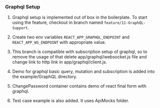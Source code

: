 ### Graphql Setup

1. Graphql setup is implemented out of box in the boilerplate. To start using the feature, checkout in branch named `feature/11-GraphQL-Support`.

2. Create two env variables `REACT_APP_GRAPHQL_ENDPOINT` and `REACT_APP_WS_ENDPOINT` with appropriate value.

3. This branch is compatible with subscription setup of graphql, so to remove the usage of that delete app/graphql/websocket.js file and change link to http link in app/graphql/client.js.

4. Demo for graphql basic query, mutation and subscription is added into the example/GraphQL directory.

5. ChangePassword container contains demo of react final form with graphql.

6. Test case example is also added. It uses ApiMocks folder.
